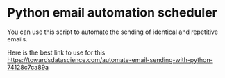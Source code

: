 # Python email automation scheduler

You can use this script to automate the sending of identical and repetitive emails. 

Here is the best link to use for this 
https://towardsdatascience.com/automate-email-sending-with-python-74128c7ca89a



